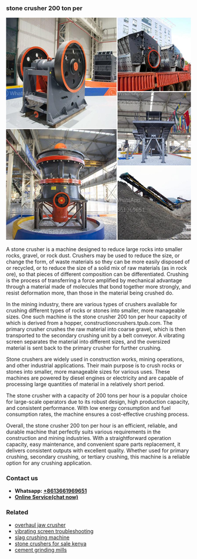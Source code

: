 <h3>stone crusher 200 ton per</h3><img src='1706773699.jpg' alt=''><p>A stone crusher is a machine designed to reduce large rocks into smaller rocks, gravel, or rock dust. Crushers may be used to reduce the size, or change the form, of waste materials so they can be more easily disposed of or recycled, or to reduce the size of a solid mix of raw materials (as in rock ore), so that pieces of different composition can be differentiated. Crushing is the process of transferring a force amplified by mechanical advantage through a material made of molecules that bond together more strongly, and resist deformation more, than those in the material being crushed do.</p><p>In the mining industry, there are various types of crushers available for crushing different types of rocks or stones into smaller, more manageable sizes. One such machine is the stone crusher 200 ton per hour capacity of which is derived from a hopper, constructioncrushers.tpub.com. The primary crusher crushes the raw material into coarse gravel, which is then transported to the secondary crushing unit by a belt conveyor. A vibrating screen separates the material into different sizes, and the oversized material is sent back to the primary crusher for further crushing.</p><p>Stone crushers are widely used in construction works, mining operations, and other industrial applications. Their main purpose is to crush rocks or stones into smaller, more manageable sizes for various uses. These machines are powered by diesel engines or electricity and are capable of processing large quantities of material in a relatively short period.</p><p>The stone crusher with a capacity of 200 tons per hour is a popular choice for large-scale operators due to its robust design, high production capacity, and consistent performance. With low energy consumption and fuel consumption rates, the machine ensures a cost-effective crushing process.</p><p>Overall, the stone crusher 200 ton per hour is an efficient, reliable, and durable machine that perfectly suits various requirements in the construction and mining industries. With a straightforward operation capacity, easy maintenance, and convenient spare parts replacement, it delivers consistent outputs with excellent quality. Whether used for primary crushing, secondary crushing, or tertiary crushing, this machine is a reliable option for any crushing application.</p><h3>Contact us</h3><ul><li><strong>Whatsapp:&nbsp;<a href="https://wa.me/8613661969651">+8613661969651</a></strong></li><li><a href="https://swt.shibang-china.com/?git&amp;zhl&amp;stone crusher 200 ton per"><strong>Online Service(chat now)</strong></a></li></ul><h3>Related</h3><ul><li><a href='overhaul jaw crusher.md'>overhaul jaw crusher</a></li><li><a href='vibrating screen troubleshooting.md'>vibrating screen troubleshooting</a></li><li><a href='slag crushing machine.md'>slag crushing machine</a></li><li><a href='stone crushers for sale kenya.md'>stone crushers for sale kenya</a></li><li><a href='cement grinding mills.md'>cement grinding mills</a></li></ul>